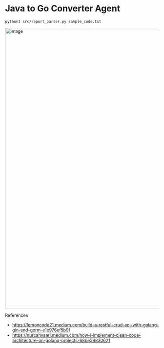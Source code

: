 # Java to Go Converter Agent
```
python3 src/report_parser.py sample_code.txt
```
<img width="918" alt="image" src="https://github.com/user-attachments/assets/4eb371f6-ad5e-4467-a8fb-44151233c9b0" />

References 
- https://lemoncode21.medium.com/build-a-restful-crud-api-with-golang-gin-and-gorm-e1e976ef5b9f
- https://nurcahyaari.medium.com/how-i-implement-clean-code-architecture-on-golang-projects-68be58830621
